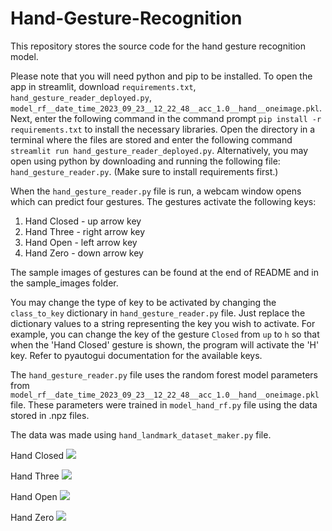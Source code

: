 # Hand-Gesture-Recognition

This repository stores the source code for the hand gesture recognition model.

Please note that you will need python and pip to be installed.
To open the app in streamlit, download `requirements.txt`, `hand_gesture_reader_deployed.py`, `model_rf__date_time_2023_09_23__12_22_48__acc_1.0__hand__oneimage.pkl`.
Next, enter the following command in the command prompt `pip install -r requirements.txt` to install the necessary libraries.
Open the directory in a terminal where the files are stored and enter the following command `streamlit run hand_gesture_reader_deployed.py`.
Alternatively, you may open using python by downloading and running the following file: `hand_gesture_reader.py`. (Make sure to install requirements first.)

When the `hand_gesture_reader.py` file is run, a webcam window opens which can predict four gestures.
The gestures activate the following keys:
1. Hand Closed - up arrow key
2. Hand Three - right arrow key
3. Hand Open - left arrow key
4. Hand Zero - down arrow key

The sample images of gestures can be found at the end of README and in the sample_images folder.

You may change the type of key to be activated by changing the `class_to_key` dictionary in `hand_gesture_reader.py` file. Just replace the dictionary values to a string representing the key you wish to activate. For example, you can change the key of the gesture `Closed` from `up` to `h` so that when the 'Hand Closed' gesture is shown, the program will activate the 'H' key. Refer to pyautogui documentation for the available keys.

The `hand_gesture_reader.py` file uses the random forest model parameters from `model_rf__date_time_2023_09_23__12_22_48__acc_1.0__hand__oneimage.pkl` file. These parameters were trained in `model_hand_rf.py` file using the data stored in .npz files.

The data was made using `hand_landmark_dataset_maker.py` file.




Hand Closed
<img src='sample_images/Hand Closed.jpg'/>


Hand Three
<img src='sample_images/Hand Three.jpg'/>


Hand Open
<img src='sample_images/Hand Open.jpg'/>


Hand Zero
<img src='sample_images/Hand Zero.jpg'/>
